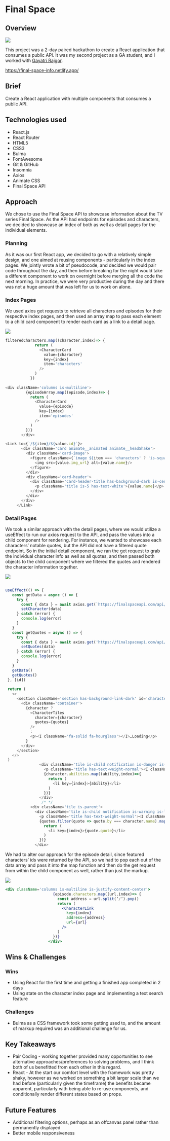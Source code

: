 # Final Space

## Overview

![](home.gif)

This project was a 2-day paired hackathon to create a React application that consumes a public API. It was my second project as a GA student, and I worked with [Gayatri Rajgor](https://github.com/gayatrirajgor).

https://final-space-info.netlify.app/


## Brief

Create a React application with multiple components that consumes a public API.

## Technologies used
* React.js
* React Router
* HTML5
* CSS3
* Bulma
* FontAwesome
* Git & GitHub
* Insomnia
* Axios
* Animate CSS
* Final Space API


## Approach
We chose to use the Final Space API to showcase information about the TV series Final Space. As the API had endpoints for episodes and characters, we decided to showcase an index of both as well as detail pages for the individual elements.

### Planning
As it was our first React app, we decided to go with a relatively simple design, and one aimed at reusing components - particularly in the index pages. We jointly wrote a bit of pseudocode, and decided we would pair code throughout the day, and then before breaking for the night would take a different component to work on overnight before merging all the code the next morning. In practice, we were very productive during the day and there was not a huge amount that was left for us to work on alone.
 
### Index Pages
We used axios get requests to retrieve all characters and episodes for their respective index pages, and then used an array map to pass each element to a child card component to render each card as a link to a detail page.

![](fscharindes.gif)
```javascript 
filteredCharacters.map((character,index)=> {
             return (
               <CharacterCard
                 value={character}
                 key={index}
                 item='characters'
               />
             )
           })
 
<div className='columns is-multiline'>
         {episodeArray.map((episode,index)=> {
           return (
             <CharacterCard
               value={episode}
               key={index}
               item='episodes'
             />
           )
         })}
       </div>

<Link to={`/${item}/${value.id}`}>
       <div className='card animate__animated animate__headShake'>
         <div className='card-image'>
           <figure className={`image ${item === 'characters' ? 'is-square' : 'is-2by1' }`}>
             <img src={value.img_url} alt={value.name}/>
           </figure>
         </div>
         <div className='card-header'>
           <div className='card-header-title has-background-dark is-centered'>
             <p className='title is-5 has-text-white'>{value.name}</p>
           </div>
         </div>
       </div>
     </Link>
```
### Detail Pages

We took a similar approach with the detail pages, where we would utilize a useEffect to run our axios request to the API, and pass the values into a child component for rendering. For instance, we wanted to showcase each characters’ notable quotes, but the API did not have a filtered quote endpoint. So in the initial detail component, we ran the get request to grab the individual character info as well as all quotes, and then passed both objects to the child component where we filtered the quotes and rendered the character information together.

![](fschardetail.gif)

```javascript

useEffect(() => {
   const getData = async () => {
     try {
       const { data } = await axios.get(`https://finalspaceapi.com/api/v0/character/${id}`)
       setCharacter(data)
     } catch (error) {
       console.log(error)
     }
   }
   const getQuotes = async () => {
     try {
       const { data } = await axios.get('https://finalspaceapi.com/api/v0/quote')
       setQuotes(data)
     } catch (error) {
       console.log(error)
     }
   }
   getData()
   getQuotes()
 }, [id])
 
 return (
   <>
     <section className='section has-background-link-dark' id='character-detail'>
       <div className='container'>
         {character ?
           <CharacterTiles
             character={character}
             quotes={quotes}
           />
           :
           <p><I className='fa-solid fa-hourglass'></I>…Loading</p>
         }
       </div>
     </section>
   </>
 )
               <div className='tile is-child notification is-danger is-light'>
                 <p className='title has-text-weight-normal'><I className='fas fa-trophy'></I> Abilities</p>
                 {character.abilities.map((ability,index)=>{
                   return (
                     <li key={index}>{ability}</li>
                   )
                 })}
               </div>
                /* */
           <div className='tile is-parent'>
             <div className='tile is-child notification is-warning is-light'>
               <p className='title has-text-weight-normal'><I className='fas fa-quote-left'></I> Quotes <I className='fas fa-quote-right'></I></p>
               {quotes.filter(quote => quote.by === character.name).map((quote,index)=> {
                 return (
                   <li key={index}>{quote.quote}</li>
                 )
               })}
             </div>
```
We had to alter our approach for the episode detail, since featured characters’ ids were returned by the API, so we had to pop each out of the data array and pass it into the map function and then do the get request from within the child component as well, rather than just the markup.

![](fsepisodedetail.gif)
```jsx
<div className='columns is-multiline is-justify-content-center'>
                     {episode.characters.map((url,index)=> {
                       const address = url.split(‘/‘).pop()
                       return (
                         <CharacterLink
                           key={index}
                           address={address}
                           url={url}
                         /> 
                       )
                     })}
                   </div>
```
## Wins & Challenges

### Wins
* Using React for the first time and getting a finished app completed in 2 days
* Using state on the character index page and implementing a text search feature

### Challenges
* Bulma as a CSS framework took some getting used to, and the amount of markup required was an additional challenge for us.

## Key Takeaways
* Pair Coding - working together provided many opportunities to see alternative approaches/preferences to solving problems, and I think both of us benefitted from each other in this regard. 
* React - At the start our comfort level with the framework was pretty shaky, however as we worked on something a bit larger scale than we had before (particularly given the timeframe) the benefits became apparent, particularly with being able to re-use components, and conditionally render different states based on props.

## Future Features
* Additional filtering options, perhaps as an offcanvas panel rather than permanently displayed
* Better mobile responsiveness
